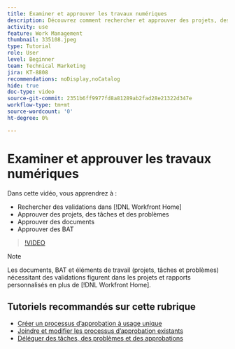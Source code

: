 ```yaml
---
title: Examiner et approuver les travaux numériques
description: Découvrez comment rechercher et approuver des projets, des tâches, des problèmes, des documents et des bons à tirer dans  [!DNL Workfront Home].
activity: use
feature: Work Management
thumbnail: 335108.jpeg
type: Tutorial
role: User
level: Beginner
team: Technical Marketing
jira: KT-8808
recommendations: noDisplay,noCatalog
hide: true
doc-type: video
source-git-commit: 2351b6ff9977fd8a81289ab2fad28e21322d347e
workflow-type: tm+mt
source-wordcount: '0'
ht-degree: 0%

---
```


# Examiner et approuver les travaux numériques

Dans cette vidéo, vous apprendrez à :

* Rechercher des validations dans [!DNL Workfront Home]
* Approuver des projets, des tâches et des problèmes
* Approuver des documents
* Approuver des BAT

>[!VIDEO](https://video.tv.adobe.com/v/335108/?quality=12&learn=on)


>[!NOTE]
>
>Les documents, BAT et éléments de travail (projets, tâches et problèmes) nécessitant des validations figurent dans les projets et rapports personnalisés en plus de [!DNL Workfront Home].

## Tutoriels recommandés sur cette rubrique

* [Créer un processus d’approbation à usage unique](/help/manage-work/approval-processes-and-milestone-paths/create-a-single-use-approval-process.md)
* [Joindre et modifier les processus d’approbation existants](/help/manage-work/approval-processes-and-milestone-paths/attach-and-edit-existing-approval-processes.md)
* [Déléguer des tâches, des problèmes et des approbations](/help/manage-work/approval-processes-and-milestone-paths/delegate-approvals.md)


<!---
learn more URLS
Approving work
Home area for Reviewers
Guides
Home overview for Reviewers
Issue page overview
--->
